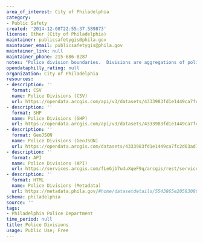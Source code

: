 ```yaml
---
area_of_interest: City of Philadelphia
category:
- Public Safety
created: '2014-12-08T22:55:37.589873'
license: Other (City of Philadelphia)
maintainer: publicsafetygis@phila.gov
maintainer_email: publicsafetygis@phila.gov
maintainer_link: null
maintainer_phone: 215-686-8287
notes: "Police division boundaries.  Divisions are aggregations of police districts."
opendataphilly_rating: null
organization: City of Philadelphia
resources:
- description: ''
  format: CSV
  name: Police Divisions (CSV)
  url: https://opendata.arcgis.com/api/v3/datasets/4333983fd1e1449ca7fc2d63ad7e0076_0/downloads/data?format=csv&spatialRefId=4326
- description: ''
  format: SHP
  name: Police Divisions (SHP)
  url: https://opendata.arcgis.com/api/v3/datasets/4333983fd1e1449ca7fc2d63ad7e0076_0/downloads/data?format=shp&spatialRefId=4326
- description: ''
  format: GeoJSON
  name: Police Divisions (GeoJSON)
  url: https://opendata.arcgis.com/datasets/4333983fd1e1449ca7fc2d63ad7e0076_0.geojson
- description: ''
  format: API
  name: Police Divisions (API)
  url: https://services.arcgis.com/fLeGjb7u4uXqeF9q/arcgis/rest/services/Boundaries_Division/FeatureServer/0/query?outFields=*&where=1%3D1
- description: ''
  format: HTML
  name: Police Divisions (Metadata)
  url: https://metadata.phila.gov/#home/datasetdetails/5543865e20583086178c4ee1/representationdetails/55672e2324fe83ea498f1eb9/
schema: philadelphia
source: ''
tags:
- Philadelphia Police Department
time_period: null
title: Police Divisions
usage: Public Use; Free
---
```

